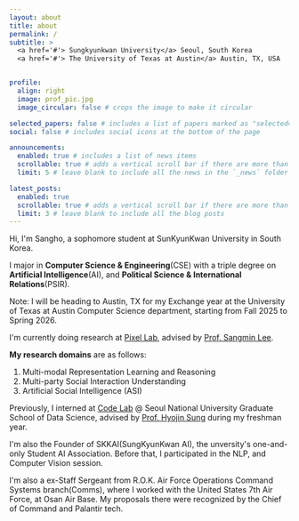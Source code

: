 ```yaml
---
layout: about
title: about
permalink: /
subtitle: >
  <a href='#'> Sungkyunkwan University</a> Seoul, South Korea
  <a href='#'> The University of Texas at Austin</a> Austin, TX, USA


profile:
  align: right
  image: prof_pic.jpg
  image_circular: false # crops the image to make it circular

selected_papers: false # includes a list of papers marked as "selected={true}"
social: false # includes social icons at the bottom of the page

announcements:
  enabled: true # includes a list of news items
  scrollable: true # adds a vertical scroll bar if there are more than 3 news items
  limit: 5 # leave blank to include all the news in the `_news` folder

latest_posts:
  enabled: true
  scrollable: true # adds a vertical scroll bar if there are more than 3 new posts items
  limit: 3 # leave blank to include all the blog posts
---
```


Hi, I'm Sangho, a sophomore student at SunKyunKwan University in South Korea.

I major in **Computer Science & Engineering**(CSE) with a triple degree
on **Artificial Intelligence**(AI), and **Political Science & International Relations**(PSIR).

Note: I will be heading to Austin, TX for my Exchange year at the University of Texas at Austin Computer Science department, starting from Fall 2025 to Spring 2026.

I'm currently doing research at [Pixel Lab](https://sites.google.com/view/pixel-lab-ai/home?authuser=0), advised by [Prof. Sangmin Lee](https://sites.google.com/view/sangmin-lee/home).

**My research domains** are as follows:

1. Multi-modal Representation Learning and Reasoning
2. Multi-party Social Interaction Understanding
3. Artificial Social Intelligence (ASI)

Previously, I interned at [Code Lab](https://codelab.snu.ac.kr/) @ Seoul National University Graduate School of Data Science, advised by [Prof. Hyojin Sung](https://codelab.snu.ac.kr/people) during my freshman year.

I'm also the Founder of SKKAI(SungKyunKwan AI), the unversity's one-and-only Student AI Association. Before that, I participated in the NLP, and Computer Vision session.

I'm also a ex-Staff Sergeant from R.O.K. Air Force Operations Command Systems branch(Comms), where I worked with the United States 7th Air Force, at Osan Air Base. My proposals there were recognized by the Chief of Command and Palantir tech.

